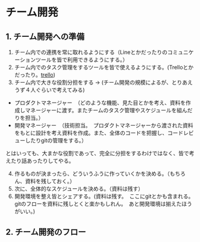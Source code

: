 # チーム開発


## 1. チーム開発への準備
1. チーム内での連携を常に取れるようにする（Lineとかだったりのコミュニケーションツールを皆で利用できるようにする。）
2. チーム内でのタスク管理をするツールを皆で使えるようにする。(Trelloとかだったり。[trello](https://trello.com/))
3. チーム内で大きな役割分担をする -> (チーム開発の規模によるが、とりあえうず４人ぐらいで考えてみる)
  - プロダクトマネージャー　（どのような機能、見た目とかを考え、資料を作成しマネージャーに渡す。またチームのタスク管理やスケジュールを組んだりを担当。）
  - 開発マネージャー　（技術担当。　プロダクトマネージャーから渡された資料をもとに設計を考え資料を作成。また、全体のコードを把握し、コードレビューしたりgitの管理をする。）
  
  とはいっても、大まかな役割であって、完全に分担をするわけではなく、皆で考えたり話あったりしてやる。
  
4. 作るものが決まったら、どういうふうに作っていくかを決める。（もちろん、資料を残しておく。）
5. 次に、全体的なスケジュールを決める。（資料は残す）
6. 開発環境を整え皆とシェアする。(資料は残す。　ここにgitとかも含まれる。gitのフローを資料に残しとくと楽かもしれん。　あと開発環境は揃えたほうがいい。)

## 2. チーム開発のフロー


